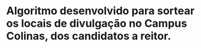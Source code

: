 # Algoritmo desenvolvido para sortear os locais de divulgação no Campus Colinas, dos candidatos a reitor. 
